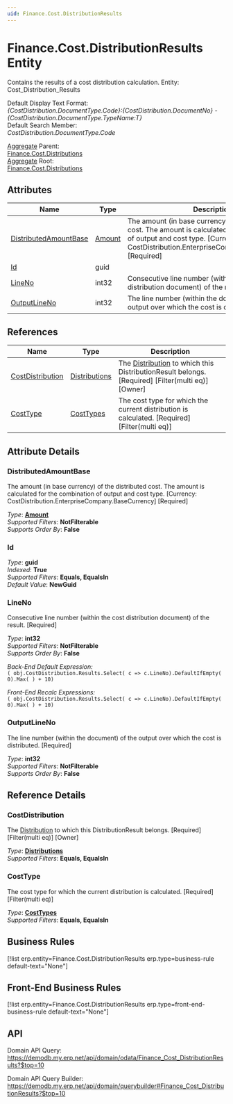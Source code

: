 ```yaml
---
uid: Finance.Cost.DistributionResults
---
```

# Finance.Cost.DistributionResults Entity

Contains the results of a cost distribution calculation. Entity: Cost_Distribution_Results

Default Display Text Format:  
_{CostDistribution.DocumentType.Code}:{CostDistribution.DocumentNo} - {CostDistribution.DocumentType.TypeName:T}_  
Default Search Member:  
_CostDistribution.DocumentType.Code_  

[Aggregate](xref:aggregates) Parent:  
[Finance.Cost.Distributions](Finance.Cost.Distributions.md)  
[Aggregate](xref:aggregates) Root:  
[Finance.Cost.Distributions](Finance.Cost.Distributions.md)  

## Attributes

| Name | Type | Description |
| ---- | ---- | --- |
| [DistributedAmountBase](Finance.Cost.DistributionResults.md#distributedamountbase) | [Amount](../data-types.md#amount) | The amount (in base currency) of the distributed cost. The amount is calculated for the combination of output and cost type. [Currency: CostDistribution.EnterpriseCompany.BaseCurrency] [Required] 
| [Id](Finance.Cost.DistributionResults.md#id) | guid |  
| [LineNo](Finance.Cost.DistributionResults.md#lineno) | int32 | Consecutive line number (within the cost distribution document) of the result. [Required] 
| [OutputLineNo](Finance.Cost.DistributionResults.md#outputlineno) | int32 | The line number (within the document) of the output over which the cost is distributed. [Required] 

## References

| Name | Type | Description |
| ---- | ---- | --- |
| [CostDistribution](Finance.Cost.DistributionResults.md#costdistribution) | [Distributions](Finance.Cost.Distributions.md) | The [Distribution](Finance.Cost.Distributions.md) to which this DistributionResult belongs. [Required] [Filter(multi eq)] [Owner] |
| [CostType](Finance.Cost.DistributionResults.md#costtype) | [CostTypes](Finance.Cost.CostTypes.md) | The cost type for which the current distribution is calculated. [Required] [Filter(multi eq)] |


## Attribute Details

### DistributedAmountBase

The amount (in base currency) of the distributed cost. The amount is calculated for the combination of output and cost type. [Currency: CostDistribution.EnterpriseCompany.BaseCurrency] [Required]

_Type_: **[Amount](../data-types.md#amount)**  
_Supported Filters_: **NotFilterable**  
_Supports Order By_: **False**  

### Id

_Type_: **guid**  
_Indexed_: **True**  
_Supported Filters_: **Equals, EqualsIn**  
_Default Value_: **NewGuid**  

### LineNo

Consecutive line number (within the cost distribution document) of the result. [Required]

_Type_: **int32**  
_Supported Filters_: **NotFilterable**  
_Supports Order By_: **False**  

_Back-End Default Expression:_  
`( obj.CostDistribution.Results.Select( c => c.LineNo).DefaultIfEmpty( 0).Max( ) + 10)`

_Front-End Recalc Expressions:_  
`( obj.CostDistribution.Results.Select( c => c.LineNo).DefaultIfEmpty( 0).Max( ) + 10)`
### OutputLineNo

The line number (within the document) of the output over which the cost is distributed. [Required]

_Type_: **int32**  
_Supported Filters_: **NotFilterable**  
_Supports Order By_: **False**  


## Reference Details

### CostDistribution

The [Distribution](Finance.Cost.Distributions.md) to which this DistributionResult belongs. [Required] [Filter(multi eq)] [Owner]

_Type_: **[Distributions](Finance.Cost.Distributions.md)**  
_Supported Filters_: **Equals, EqualsIn**  

### CostType

The cost type for which the current distribution is calculated. [Required] [Filter(multi eq)]

_Type_: **[CostTypes](Finance.Cost.CostTypes.md)**  
_Supported Filters_: **Equals, EqualsIn**  



## Business Rules

[!list erp.entity=Finance.Cost.DistributionResults erp.type=business-rule default-text="None"]

## Front-End Business Rules

[!list erp.entity=Finance.Cost.DistributionResults erp.type=front-end-business-rule default-text="None"]

## API

Domain API Query:
<https://demodb.my.erp.net/api/domain/odata/Finance_Cost_DistributionResults?$top=10>

Domain API Query Builder:
<https://demodb.my.erp.net/api/domain/querybuilder#Finance_Cost_DistributionResults?$top=10>

